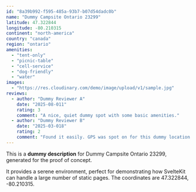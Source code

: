 ```yaml
---
id: "8a39b992-f595-485a-93b7-b07d54dadc0b"
name: "Dummy Campsite Ontario 23299"
latitude: 47.322844
longitude: -80.210315
continent: "north-america"
country: "canada"
region: "ontario"
amenities:
  - "tent-only"
  - "picnic-table"
  - "cell-service"
  - "dog-friendly"
  - "water"
images:
  - "https://res.cloudinary.com/demo/image/upload/v1/sample.jpg"
reviews:
  - author: "Dummy Reviewer A"
    date: "2025-08-011"
    rating: 3
    comment: "A nice, quiet dummy spot with some basic amenities."
  - author: "Dummy Reviewer B"
    date: "2025-03-018"
    rating: 2
    comment: "Found it easily. GPS was spot on for this dummy location."
---
```


This is a **dummy description** for Dummy Campsite Ontario 23299, generated for the proof of concept.

It provides a serene environment, perfect for demonstrating how SvelteKit can handle a large number of static pages. The coordinates are 47.322844, -80.210315.
